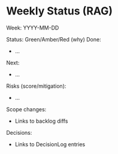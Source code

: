 # Weekly Status (RAG)

Week: YYYY-MM-DD

Status: Green/Amber/Red (why)
Done:
- ...

Next:
- ...

Risks (score/mitigation):
- ...

Scope changes:
- Links to backlog diffs

Decisions:
- Links to DecisionLog entries
